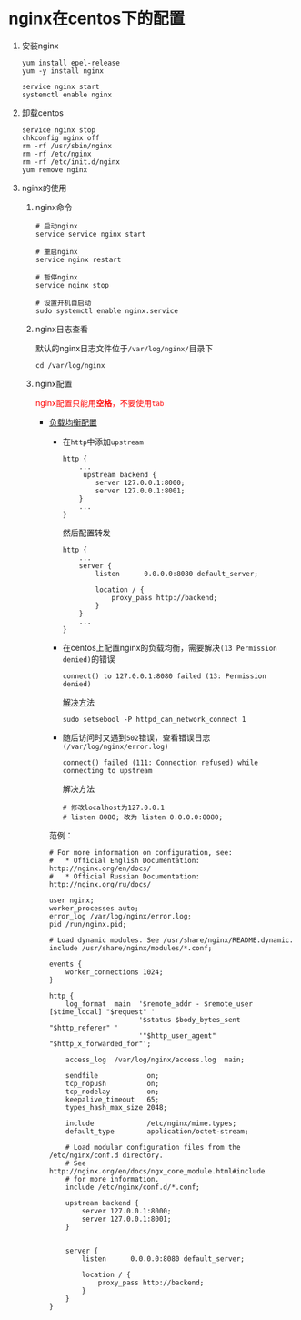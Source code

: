 # nginx在centos下的配置

1. 安装nginx

   ```shell
   yum install epel-release
   yum -y install nginx
   
   service nginx start
   systemctl enable nginx
   ```

2. 卸载centos

   ```shell
   service nginx stop
   chkconfig nginx off
   rm -rf /usr/sbin/nginx
   rm -rf /etc/nginx
   rm -rf /etc/init.d/nginx
   yum remove nginx
   ```

3. nginx的使用

   1. nginx命令

      ```shell
      # 启动nginx
      service service nginx start
         
      # 重启nginx
      service nginx restart
         
      # 暂停nginx
      service nginx stop
      
      # 设置开机自启动
      sudo systemctl enable nginx.service
      ```

   2. nginx日志查看

      默认的nginx日志文件位于`/var/log/nginx/`目录下

      ```shell
      cd /var/log/nginx
      ```

   3. nginx配置

      <span style="color: red;">nginx配置只能用**空格**，不要使用`tab`</span>

      * [负载均衡配置](https://docs.nginx.com/nginx/admin-guide/load-balancer/http-load-balancer/)

        * 在`http`中添加`upstream`

          ```shell
          http {
              ...
               upstream backend {
                  server 127.0.0.1:8000;
                  server 127.0.0.1:8001;
              }
              ...
          }
          ```

          然后配置转发

          ```shell
          http {
              ...
              server {
                  listen      0.0.0.0:8080 default_server;
          
                  location / {
                      proxy_pass http://backend;
                  }
              }
              ...
          }
          ```

        * 在centos上配置nginx的负载均衡，需要解决`(13 Permission denied)`的错误

          ```
          connect() to 127.0.0.1:8080 failed (13: Permission denied)
          ```

          [解决方法](https://blog.csdn.net/oydaybreak/article/details/46594639)

          ```shell
          sudo setsebool -P httpd_can_network_connect 1
          ```

        * 随后访问时又遇到`502`错误，查看错误日志`(/var/log/nginx/error.log)`

          ```shell
          connect() failed (111: Connection refused) while connecting to upstream
          ```
          解决方法

          ```shell
          # 修改localhost为127.0.0.1
          # listen 8080; 改为 listen 0.0.0.0:8080;
          ```

        范例：

        ```shell
        # For more information on configuration, see:
        #   * Official English Documentation: http://nginx.org/en/docs/
        #   * Official Russian Documentation: http://nginx.org/ru/docs/
        
        user nginx;
        worker_processes auto;
        error_log /var/log/nginx/error.log;
        pid /run/nginx.pid;
        
        # Load dynamic modules. See /usr/share/nginx/README.dynamic.
        include /usr/share/nginx/modules/*.conf;
        
        events {
            worker_connections 1024;
        }
        
        http {
            log_format  main  '$remote_addr - $remote_user [$time_local] "$request" '
                              '$status $body_bytes_sent "$http_referer" '
                              '"$http_user_agent" "$http_x_forwarded_for"';
        
            access_log  /var/log/nginx/access.log  main;
        
            sendfile            on;
            tcp_nopush          on;
            tcp_nodelay         on;
            keepalive_timeout   65;
            types_hash_max_size 2048;
        
            include             /etc/nginx/mime.types;
            default_type        application/octet-stream;
        
            # Load modular configuration files from the /etc/nginx/conf.d directory.
            # See http://nginx.org/en/docs/ngx_core_module.html#include
            # for more information.
            include /etc/nginx/conf.d/*.conf;
        
            upstream backend {
                server 127.0.0.1:8000;
                server 127.0.0.1:8001;
            }
        
        
            server {
                listen      0.0.0.0:8080 default_server;
        
                location / {
                    proxy_pass http://backend;
                }
            }
        }
        ```

        


​        


